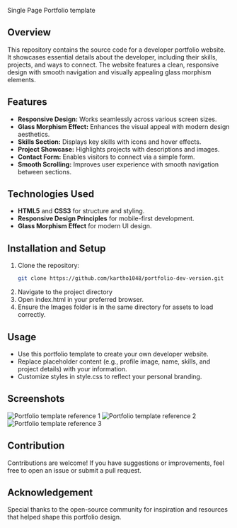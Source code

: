 Single Page Portfolio template

## Overview  
This repository contains the source code for a developer portfolio website. It showcases essential details about the developer, including their skills, projects, and ways to connect. The website features a clean, responsive design with smooth navigation and visually appealing glass morphism elements.  

## Features  
- **Responsive Design:** Works seamlessly across various screen sizes.  
- **Glass Morphism Effect:** Enhances the visual appeal with modern design aesthetics.  
- **Skills Section:** Displays key skills with icons and hover effects.  
- **Project Showcase:** Highlights projects with descriptions and images.  
- **Contact Form:** Enables visitors to connect via a simple form.  
- **Smooth Scrolling:** Improves user experience with smooth navigation between sections.  

## Technologies Used  
- **HTML5** and **CSS3** for structure and styling.  
- **Responsive Design Principles** for mobile-first development.  
- **Glass Morphism Effect** for modern UI design.  

## Installation and Setup  
1. Clone the repository:  
   ```bash  
   git clone https://github.com/kartho1048/portfolio-dev-version.git  
2. Navigate to the project directory
3. Open index.html in your preferred browser.
4. Ensure the Images folder is in the same directory for assets to load correctly.

## Usage
- Use this portfolio template to create your own developer website.
- Replace placeholder content (e.g., profile image, name, skills, and project details) with your information.
- Customize styles in style.css to reflect your personal branding.

## Screenshots
<img src="portfolio-1.png" alt="Portfolio template reference 1">
<img src="portfolio-2.png" alt="Portfolio template reference 2">
<img src="portfolio-3.png" alt="Portfolio template reference 3">


## Contribution
Contributions are welcome! If you have suggestions or improvements, feel free to open an issue or submit a pull request.

## Acknowledgement
Special thanks to the open-source community for inspiration and resources that helped shape this portfolio design.
